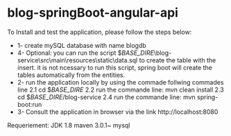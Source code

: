 # blog-springBoot-angular-api

To Install and test the application, please follow the steps below:
 - 1- create mySQL database with name blogdb
 - 4- Optional: you can run the script $_BASE_DIRE_\blog-service\src\main\resources\static\data.sql to create the table with the insert. 
   it is not ncessary to run this script, spring boot will create the tables automatically from the entities.
 - 2- run the application locally by using the commade follwing commades line
	2.1 cd $_BASE_DIRE_
	2.2 run the commande line: mvn clean install 
	2.3 cd $_BASE_DIRE_/blog-service
	2.4 run the commande line: mvn spring-boot:run 
 - 3- Consult the application in browser via the link http://localhost:8080 

Requeriement: 
JDK 1.8 
maven 3.0.1~
mysql 


